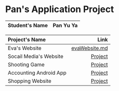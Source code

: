 # Pan's Application Project

| Student's Name | Pan Yu Ya |
|:-----|-----:|

| Project's Name |   Link    |
|:-----|-----:|
| Eva's Website  | [evaWebsite.md](myWebsite/evaWebsite.md)|
| Socail Media's Website  | [Project](myproject.md) | 
| Shooting Game |       [Project](myproject.md)     |
| Accounting Android App | [Project](myproject.md)  |
| Shopping Website|      [Project](myproject.md)    |

